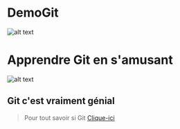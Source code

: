 # DemoGit
![alt text](https://www.supinfo.com/articles/resources/219471/6706/0.jpg "Logo Git")

# Apprendre Git en s'amusant

![alt text](https://www.performanse.com/wp-content/uploads/2015/07/APPRENANCE.png "Apprendre en s'amusant")

## Git c'est vraiment génial

> Pour tout savoir si Git
[Clique-ici](https://git-scm.com)
